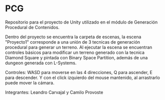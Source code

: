 # PCG

Repositorio para el proyecto de Unity utilizado en el módulo de Generación Procedural de Contenidos.

Dentro del proyecto se encuentra la carpeta de escenas, la escena "Proyecto1" corresponde a una unión de 3 tecnicas de generación procedural para generar un terreno. Al ejecutar la escena se encuentran controles básicos para modificar un terreno generado con la tecnica Diamond Square y pintada con Binary Space Partition, además de una dungeon generada con L-Systems.

Controles: WASD para moverse en las 4 direcciones, Q para ascender, E para descender. Y con el click izquierdo del mouse mantenido, al arrastrarlo puede mover la cámara.

Integrantes: Leandro Carvajal y Camilo Provoste
